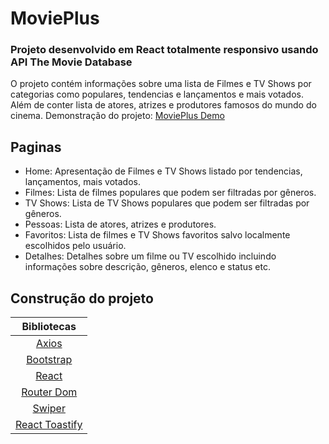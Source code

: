 # MoviePlus
### Projeto desenvolvido em React totalmente responsivo usando API The Movie Database
O projeto contém informações sobre uma lista de Filmes e TV Shows por categorias como populares, tendencias e lançamentos e mais votados. Além de conter lista de atores, atrizes e produtores famosos do mundo do cinema.
Demonstração do projeto: [MoviePlus Demo](https://movieplus.vercel.app)

## Paginas
- Home: Apresentação de Filmes e TV Shows listado por tendencias, lançamentos, mais votados.
- Filmes: Lista de filmes populares que podem ser filtradas por gêneros.
- TV Shows: Lista de TV Shows populares que podem ser filtradas por gêneros.
- Pessoas: Lista de atores, atrizes e produtores.
- Favoritos: Lista de filmes e TV Shows favoritos salvo localmente escolhidos pelo usuário.
- Detalhes: Detalhes sobre um filme ou TV escolhido incluindo informações sobre descrição, gêneros, elenco e status etc.

## Construção do projeto
| Bibliotecas |
| :-------------: |
| [Axios](https://www.npmjs.com/package/axios) |
| [Bootstrap](https://react-bootstrap.github.io) | 
| [React](https://react.dev) |
| [Router Dom](https://reactrouter.com) | 
| [Swiper](https://swiperjs.com) | 
| [React Toastify](https://fkhadra.github.io/react-toastify/introduction) |

